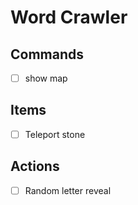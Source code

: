 # Word Crawler

## Commands
* [ ] show map

## Items
* [ ] Teleport stone

## Actions
* [ ] Random letter reveal
